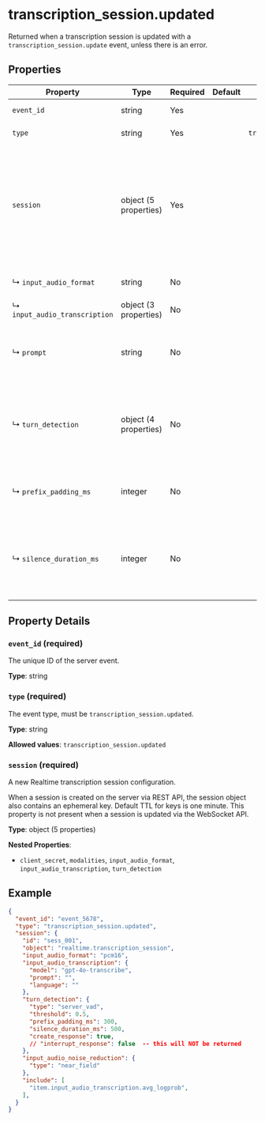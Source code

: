 # transcription_session.updated

Returned when a transcription session is updated with a `transcription_session.update` event, unless 
there is an error.


## Properties

| Property | Type | Required | Default | Allowed Values | Description |
| -------- | ---- | -------- | ------- | -------------- | ----------- |
| `event_id` | string | Yes |  |  | The unique ID of the server event. |
| `type` | string | Yes |  | `transcription_session.updated` | The event type, must be `transcription_session.updated`. |
| `session` | object (5 properties) | Yes |  |  | A new Realtime transcription session configuration. <br>  <br> When a session is created on the server via REST API, the session object <br> also contains an ephemeral key. Default TTL for keys is one minute. This  <br> property is not present when a session is updated via the WebSocket API. <br>  |
|   ↳ `input_audio_format` | string | No |  |  | The format of input audio. Options are `pcm16`, `g711_ulaw`, or `g711_alaw`. <br>  |
|   ↳ `input_audio_transcription` | object (3 properties) | No |  |  | Configuration of the transcription model. <br>  |
|     ↳ `prompt` | string | No |  |  | An optional text to guide the model's style or continue a previous audio <br> segment. The [prompt](/docs/guides/speech-to-text#prompting) should match <br> the audio language. <br>  |
|   ↳ `turn_detection` | object (4 properties) | No |  |  | Configuration for turn detection. Can be set to `null` to turn off. Server  <br> VAD means that the model will detect the start and end of speech based on  <br> audio volume and respond at the end of user speech. <br>  |
|     ↳ `prefix_padding_ms` | integer | No |  |  | Amount of audio to include before the VAD detected speech (in  <br> milliseconds). Defaults to 300ms. <br>  |
|     ↳ `silence_duration_ms` | integer | No |  |  | Duration of silence to detect speech stop (in milliseconds). Defaults  <br> to 500ms. With shorter values the model will respond more quickly,  <br> but may jump in on short pauses from the user. <br>  |

## Property Details

### `event_id` (required)

The unique ID of the server event.

**Type**: string

### `type` (required)

The event type, must be `transcription_session.updated`.

**Type**: string

**Allowed values**: `transcription_session.updated`

### `session` (required)

A new Realtime transcription session configuration.

When a session is created on the server via REST API, the session object
also contains an ephemeral key. Default TTL for keys is one minute. This 
property is not present when a session is updated via the WebSocket API.


**Type**: object (5 properties)

**Nested Properties**:

* `client_secret`, `modalities`, `input_audio_format`, `input_audio_transcription`, `turn_detection`

## Example

```json
{
  "event_id": "event_5678",
  "type": "transcription_session.updated",
  "session": {
    "id": "sess_001",
    "object": "realtime.transcription_session",
    "input_audio_format": "pcm16",
    "input_audio_transcription": {
      "model": "gpt-4o-transcribe",
      "prompt": "",
      "language": ""
    },
    "turn_detection": {
      "type": "server_vad",
      "threshold": 0.5,
      "prefix_padding_ms": 300,
      "silence_duration_ms": 500,
      "create_response": true,
      // "interrupt_response": false  -- this will NOT be returned
    },
    "input_audio_noise_reduction": {
      "type": "near_field"
    },
    "include": [
      "item.input_audio_transcription.avg_logprob",
    ],
  }
}

```

